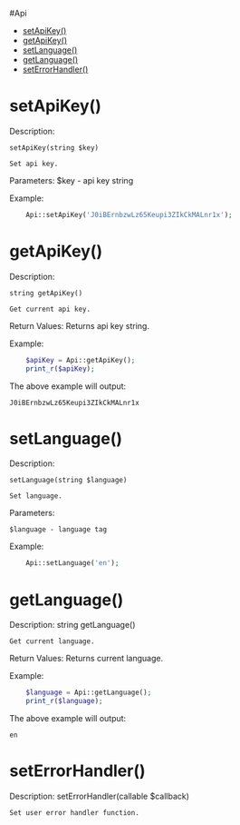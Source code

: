 #Api

* [setApiKey()](#setapikey)
* [getApiKey()](#getapikey)
* [setLanguage()](#setlanguage)
* [getLanguage()](#setapikey)
* [setErrorHandler()](#seterrorhandler)

setApiKey()
=========

Description:
  
	setApiKey(string $key)

	Set api key.
  
Parameters:
	$key - api key string

Example:
```php
	Api::setApiKey('J0iBErnbzwLz65Keupi3ZIkCkMALnr1x');
```

getApiKey()
=========

Description:
  
	string getApiKey()

	Get current api key.
  
Return Values:
	Returns api key string.

Example:
```php
	$apiKey = Api::getApiKey();
	print_r($apiKey);
```

The above example will output:

	J0iBErnbzwLz65Keupi3ZIkCkMALnr1x

setLanguage()
===========

Description:

	setLanguage(string $language)

	Set language.

Parameters:

	$language - language tag
	
Example:
```php
	Api::setLanguage('en');
```

getLanguage()
===========

Description:
	string getLanguage()

	Get current language.

Return Values:
	Returns current language.

Example:
```php
	$language = Api::getLanguage();
	print_r($language);
```

The above example will output:

	en

setErrorHandler()
===============

Description:
	setErrorHandler(callable $callback)

	Set user error handler function.
